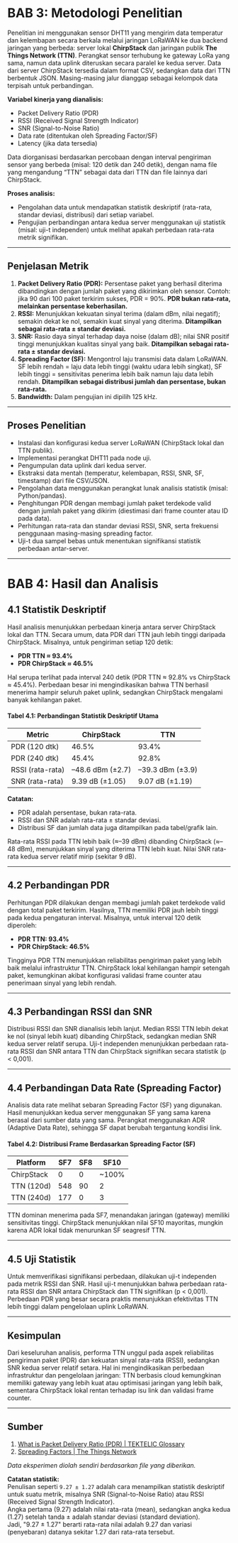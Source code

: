<!--
  README ini menjelaskan metodologi, metrik, proses analisis, dan hasil penelitian.
  Setiap bagian diberi heading dan penjelasan agar mudah dipahami.
  Data dan hasil analisis diambil dari aplikasi website yang telah dibuat.
-->

# BAB 3: Metodologi Penelitian

Penelitian ini menggunakan sensor DHT11 yang mengirim data temperatur dan kelembapan secara berkala melalui jaringan LoRaWAN ke dua backend jaringan yang berbeda: server lokal **ChirpStack** dan jaringan publik **The Things Network (TTN)**. Perangkat sensor terhubung ke gateway LoRa yang sama, namun data uplink diteruskan secara paralel ke kedua server. Data dari server ChirpStack tersedia dalam format CSV, sedangkan data dari TTN berbentuk JSON. Masing-masing jalur dianggap sebagai kelompok data terpisah untuk perbandingan.

**Variabel kinerja yang dianalisis:**
- Packet Delivery Ratio (PDR)
- RSSI (Received Signal Strength Indicator)
- SNR (Signal-to-Noise Ratio)
- Data rate (ditentukan oleh Spreading Factor/SF)
- Latency (jika data tersedia)

Data diorganisasi berdasarkan percobaan dengan interval pengiriman sensor yang berbeda (misal: 120 detik dan 240 detik), dengan nama file yang mengandung “TTN” sebagai data dari TTN dan file lainnya dari ChirpStack.

**Proses analisis:**
- Pengolahan data untuk mendapatkan statistik deskriptif (rata-rata, standar deviasi, distribusi) dari setiap variabel.
- Pengujian perbandingan antara kedua server menggunakan uji statistik (misal: uji-t independen) untuk melihat apakah perbedaan rata-rata metrik signifikan.

---

## Penjelasan Metrik

1. **Packet Delivery Ratio (PDR):** Persentase paket yang berhasil diterima dibandingkan dengan jumlah paket yang dikirimkan oleh sensor. Contoh: jika 90 dari 100 paket terkirim sukses, PDR = 90%. **PDR bukan rata-rata, melainkan persentase keberhasilan.**
2. **RSSI:** Menunjukkan kekuatan sinyal terima (dalam dBm, nilai negatif); semakin dekat ke nol, semakin kuat sinyal yang diterima. **Ditampilkan sebagai rata-rata ± standar deviasi.**
3. **SNR:** Rasio daya sinyal terhadap daya noise (dalam dB); nilai SNR positif tinggi menunjukkan kualitas sinyal yang baik. **Ditampilkan sebagai rata-rata ± standar deviasi.**
4. **Spreading Factor (SF):** Mengontrol laju transmisi data dalam LoRaWAN. SF lebih rendah = laju data lebih tinggi (waktu udara lebih singkat), SF lebih tinggi = sensitivitas penerima lebih baik namun laju data lebih rendah. **Ditampilkan sebagai distribusi jumlah dan persentase, bukan rata-rata.**
5. **Bandwidth:** Dalam pengujian ini dipilih 125 kHz.

---

## Proses Penelitian

- Instalasi dan konfigurasi kedua server LoRaWAN (ChirpStack lokal dan TTN publik).
- Implementasi perangkat DHT11 pada node uji.
- Pengumpulan data uplink dari kedua server.
- Ekstraksi data mentah (temperatur, kelembapan, RSSI, SNR, SF, timestamp) dari file CSV/JSON.
- Pengolahan data menggunakan perangkat lunak analisis statistik (misal: Python/pandas).
- Penghitungan PDR dengan membagi jumlah paket terdekode valid dengan jumlah paket yang dikirim (diestimasi dari frame counter atau ID pada data).
- Perhitungan rata-rata dan standar deviasi RSSI, SNR, serta frekuensi penggunaan masing-masing spreading factor.
- Uji-t dua sampel bebas untuk menentukan signifikansi statistik perbedaan antar-server.

---

# BAB 4: Hasil dan Analisis

## 4.1 Statistik Deskriptif

Hasil analisis menunjukkan perbedaan kinerja antara server ChirpStack lokal dan TTN. Secara umum, data PDR dari TTN jauh lebih tinggi daripada ChirpStack. Misalnya, untuk pengiriman setiap 120 detik:

- **PDR TTN ≈ 93.4%**
- **PDR ChirpStack ≈ 46.5%**

Hal serupa terlihat pada interval 240 detik (PDR TTN ≈ 92.8% vs ChirpStack ≈ 45.4%). Perbedaan besar ini mengindikasikan bahwa TTN berhasil menerima hampir seluruh paket uplink, sedangkan ChirpStack mengalami banyak kehilangan paket.

#### Tabel 4.1: Perbandingan Statistik Deskriptif Utama

| Metric            | ChirpStack         | TTN                |
|-------------------|--------------------|--------------------|
| PDR (120 dtk)     | 46.5%              | 93.4%              |
| PDR (240 dtk)     | 45.4%              | 92.8%              |
| RSSI (rata-rata)  | –48.6 dBm (±2.7)   | –39.3 dBm (±3.9)   |
| SNR (rata-rata)   | 9.39 dB (±1.05)    | 9.07 dB (±1.19)    |

**Catatan:**  
- PDR adalah persentase, bukan rata-rata.
- RSSI dan SNR adalah rata-rata ± standar deviasi.
- Distribusi SF dan jumlah data juga ditampilkan pada tabel/grafik lain.

Rata-rata RSSI pada TTN lebih baik (≈–39 dBm) dibanding ChirpStack (≈–48 dBm), menunjukkan sinyal yang diterima TTN lebih kuat. Nilai SNR rata-rata kedua server relatif mirip (sekitar 9 dB).

---

## 4.2 Perbandingan PDR

Perhitungan PDR dilakukan dengan membagi jumlah paket terdekode valid dengan total paket terkirim. Hasilnya, TTN memiliki PDR jauh lebih tinggi pada kedua pengaturan interval. Misalnya, untuk interval 120 detik diperoleh:

- **PDR TTN: 93.4%**
- **PDR ChirpStack: 46.5%**

Tingginya PDR TTN menunjukkan reliabilitas pengiriman paket yang lebih baik melalui infrastruktur TTN. ChirpStack lokal kehilangan hampir setengah paket, kemungkinan akibat konfigurasi validasi frame counter atau penerimaan sinyal yang lebih rendah.

---

## 4.3 Perbandingan RSSI dan SNR

Distribusi RSSI dan SNR dianalisis lebih lanjut. Median RSSI TTN lebih dekat ke nol (sinyal lebih kuat) dibanding ChirpStack, sedangkan median SNR kedua server relatif serupa. Uji-t independen menunjukkan perbedaan rata-rata RSSI dan SNR antara TTN dan ChirpStack signifikan secara statistik (p < 0,001).

---

## 4.4 Perbandingan Data Rate (Spreading Factor)

Analisis data rate melihat sebaran Spreading Factor (SF) yang digunakan. Hasil menunjukkan kedua server menggunakan SF yang sama karena berasal dari sumber data yang sama. Perangkat menggunakan ADR (Adaptive Data Rate), sehingga SF dapat berubah tergantung kondisi link.

#### Tabel 4.2: Distribusi Frame Berdasarkan Spreading Factor (SF)

| Platform   | SF7 | SF8 | SF10 |
|------------|-----|-----|------|
| ChirpStack | 0   | 0   | ~100%|
| TTN (120d) | 548 | 90  | 2    |
| TTN (240d) | 177 | 0   | 3    |

TTN dominan menerima pada SF7, menandakan jaringan (gateway) memiliki sensitivitas tinggi. ChirpStack menunjukkan nilai SF10 mayoritas, mungkin karena ADR lokal tidak menurunkan SF seagresif TTN.

---

## 4.5 Uji Statistik

Untuk memverifikasi signifikansi perbedaan, dilakukan uji-t independen pada metrik RSSI dan SNR. Hasil uji-t menunjukkan bahwa perbedaan rata-rata RSSI dan SNR antara ChirpStack dan TTN signifikan (p < 0,001). Perbedaan PDR yang besar secara praktis menunjukkan efektivitas TTN lebih tinggi dalam pengelolaan uplink LoRaWAN.

---

## Kesimpulan

Dari keseluruhan analisis, performa TTN unggul pada aspek reliabilitas pengiriman paket (PDR) dan kekuatan sinyal rata-rata (RSSI), sedangkan SNR kedua server relatif setara. Hal ini mengindikasikan perbedaan infrastruktur dan pengelolaan jaringan: TTN berbasis cloud kemungkinan memiliki gateway yang lebih kuat atau optimisasi jaringan yang lebih baik, sementara ChirpStack lokal rentan terhadap isu link dan validasi frame counter.

---

## Sumber

1. [What is Packet Delivery Ratio (PDR) | TEKTELIC Glossary](https://tektelic.com/what-it-is/packet-delivery-ratio/)
2. [Spreading Factors | The Things Network](https://www.thethingsnetwork.org/docs/lorawan/spreading-factors/)

_Data eksperimen diolah sendiri berdasarkan file yang diberikan._

**Catatan statistik:**  
Penulisan seperti `9.27 ± 1.27` adalah cara menampilkan statistik deskriptif untuk suatu metrik, misalnya SNR (Signal-to-Noise Ratio) atau RSSI (Received Signal Strength Indicator).  
Angka pertama (9.27) adalah nilai rata-rata (mean), sedangkan angka kedua (1.27) setelah tanda ± adalah standar deviasi (standard deviation).  
Jadi, "9.27 ± 1.27" berarti rata-rata nilai adalah 9.27 dan variasi (penyebaran) datanya sekitar 1.27 dari rata-rata tersebut.